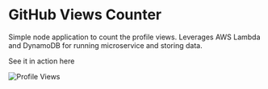# GitHub Views Counter

Simple node application to count the profile views. 
Leverages AWS Lambda and DynamoDB for running microservice and storing data.

See it in action here


![Profile Views](https://guxte6x7nmrvjezwz7dr3bimne0cqchs.lambda-url.ap-south-1.on.aws/kshtj24)
